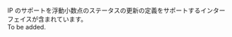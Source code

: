 <Namespace Name="Microsoft.Azure.Management.Network.Fluent.HasFloatingIP.UpdateDefinition">
  <Docs>
    <summary>IP のサポートを浮動小数点のステータスの更新の定義をサポートするインターフェイスが含まれています。</summary> 
    <remarks>To be added.</remarks>
  </Docs>
</Namespace>
